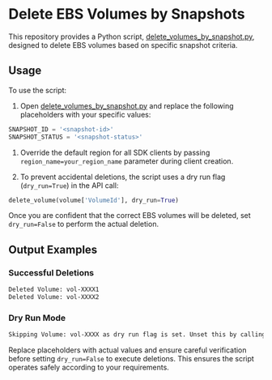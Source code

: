 # Delete EBS Volumes by Snapshots

This repository provides a Python script, [delete_volumes_by_snapshot.py](delete_volumes_by_snapshot.py), designed to delete EBS volumes based on specific snapshot criteria.

## Usage

To use the script:

1. Open [delete_volumes_by_snapshot.py](delete_volumes_by_snapshot.py) and replace the following placeholders with your specific values:
  
```python
SNAPSHOT_ID = '<snapshot-id>'
SNAPSHOT_STATUS = '<snapshot-status>'
```

1. Override the default region for all SDK clients by passing `region_name=your_region_name` parameter during client creation.

1. To prevent accidental deletions, the script uses a dry run flag (`dry_run=True`) in the API call:

```python
delete_volume(volume['VolumeId'], dry_run=True)
```

Once you are confident that the correct EBS volumes will be deleted, set `dry_run=False` to perform the actual deletion.

## Output Examples

### Successful Deletions

```bash
Deleted Volume: vol-XXXX1
Deleted Volume: vol-XXXX2
```

### Dry Run Mode

```bash
Skipping Volume: vol-XXXX as dry run flag is set. Unset this by calling `delete_volume(volume_id, dry_run=False)`
```

Replace placeholders with actual values and ensure careful verification before setting `dry_run=False` to execute deletions. This ensures the script operates safely according to your requirements.